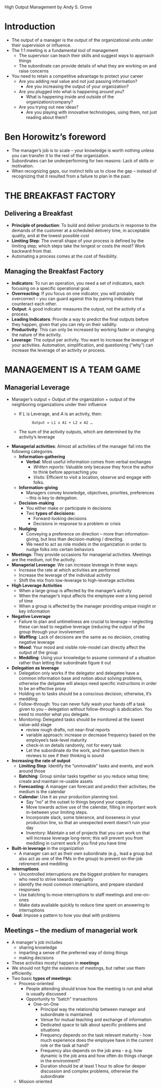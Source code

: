 High Output Management
by Andy S. Grove

# Introduction
* The output of a manager is the output of the organizational units under their supervision or influence.
* The 1:1 meeting is a fundamental tool of management
	* The supervisor can teach their skills and suggest ways to approach things
	* The subordinate can provide details of what they are working on and raise concerns
* You need to retain a competitive advantage to protect your career
	* Are you adding real value and not just passing information?
		* Are you increasing the output of your organization?
	* Are you plugged into what is happening around you?
		* What is happening inside and outside of the organization/company?
	* Are you trying out new ideas?
		* Are you playing with innovative technologies, using them, not just reading about them?

# Ben Horowitz’s foreword

* The manager’s job is to scale – your knowledge is worth nothing unless you can transfer it to the rest of the organization.
* Subordinates can be underperforming for two reasons: Lack of skills or motivation.
* When recognizing gaps, our instinct tells us to close the gap – instead of recognizing that it resulted from a failure to plan in the past.

# THE BREAKFAST FACTORY

## Delivering a Breakfast
* **Principle of production**: To build and deliver products in response to the demands of the customer at a scheduled delivery time, in acceptable quality, and at the lowest possible cost
* **Limiting Step**: The overall shape of your process is defined by the limiting step; which steps take the longest or costs the most? Work backward from that.
* Automating a process comes at the cost of flexibility.

## Managing the Breakfast Factory
* **Indicators**: To run an operation, you need a set of indicators, each focusing on a specific operational goal.
* **Overreacting**: If you focus on one indicator, you will probably overcorrect – you can guard against this by pairing indicators that counteract each other.
* **Output**: A good indicator measures the output, not the activity of a process.
* **Leading Indicators**: Provide a way to predict the final outputs before they happen, given that you can rely on their validity.
* **Productivity**: This can only be increased by working faster or changing the nature of the activity.
* **Leverage**: The output per activity. You want to increase the leverage of your activities. Automation, simplification, and questioning (“why”) can increase the leverage of an activity or process.


# MANAGEMENT IS A TEAM GAME
## Managerial Leverage

* Manager’s output = Output of the organization + output of the neighboring organizations under their influence
	* If _L_ is Leverage, and _A_ is an activity, then:
				
				Output = L1 x A1 + L2 x A2 …
	
	* The sum of the activity outputs, which are determined by the activity’s leverage
* **Managerial activities**: Almost all activities of the manager fall into the following categories.
	* **Information-gathering**
		* **Verbal**: Most useful information comes from verbal exchanges
			* *Written reports*: Valuable only because they force the author to think before approaching you
			* *Visits*: Efficient to visit a location, observe and engage with folks.
	* **Information-giving**
		* Managers convey knowledge, objectives, priorities, preferences – this is key to delegation.
	* **Decision-making**
		* You either make or participate in decisions
		* Two **types of decisions:**
          * Forward-looking decisions
          * Decisions in response to a problem or crisis
	* **Nudging**
		* Conveying a preference on direction – more than information-giving, but less than decision-making / directing.
		* We need to act as role models in the organization in order to nudge folks into certain behaviors
* **Meetings**: They provide occasions for managerial activities. Meetings are the medium, not the activity.
* **Managerial Leverage**: We can increase leverage in three ways:
	* Increase the rate at which activities are performed
	* Increase the leverage of the individual activity
	* Shift the mix from low-leverage to high-leverage activities
* **High Leverage Activities**
	* When a large group is affected by the manager’s activity
	* When the manager’s input affects the employee over a long period of time
	* When a group is affected by the manager providing unique insight or key information
* **Negative Leverage**
	* Failure to plan and untimeliness are crucial to leverage – neglecting these can lead to negative leverage (reducing the output of the group through your involvement)
	* **Waffling**: Lack of decisions are the same as no decision, creating negative leverage
	* **Mood**: Your mood and visible role-model can directly affect the output of the group
	* **Meddling**: Using your knowledge to assume command of a situation rather than letting the subordinate figure it out
* **Delegation as leverage**
	* Delegation only works if the delegator and delegatee have a common information base and notion about solving problems, otherwise the delgatee will always need specific instructions in order to be an effective proxy
	* Holding on to tasks should be a conscious decision; otherwise, it’s meddling
	* Follow-through: You can never fully wash your hands off a task given to you – delegation without follow-through is abdication. You need to monitor what you delegate.
	* Monitoring: Delegated tasks should be monitored at the lowest value-add stage
		* review rough drafts, not near-final reports
		* variable approach: increase or decrease frequency based on the employee’s task-level maturity
		* check-in on details randomly, not for every task
		* Let the subordinate do the work, and then question them in reviews to see if their thinking is sound
* **Increasing the rate of output**
	* **Limiting Step**: Identify the “unmovable” tasks and events, and work around those
	* **Batching**: Group similar tasks together so you reduce setup time; create and maintain re-usable assets
	* **Forecasting**: A manager can forecast and predict their activities; the medium is the calendar
	* **Calendar**: Use it as your production planning tool.
		* Say “no” at the outset to things beyond your capacity.
		* Move towards active use of the calendar, filling in important work in-between your limiting steps.
		* Incorporate slack, some tolerance, and looseness in your production line, so that an unexpected event doesn’t ruin your day
		* Inventory: Maintain a set of projects that you can work on that will increase leverage long-term; this will prevent you from meddling in current work if you find you have time
* **Built-in leverage** in the organization
	* A manager can act as their own subordinate (e.g., lead a group but also act as one of the PMs in the group) to prevent on-the-job retirement and meddling
* **Interruptions**
	* Uncontrolled interruptions are the biggest problem for managers who need to strive towards regularity
	* Identify the most common interruptions, and prepare standard responses
	* Use batching to move interruptions to staff meetings and one-on-ones
	* Make data available quickly to reduce time spent on answering to interruptions
* **Goal:** Impose a pattern to how you deal with problems

## Meetings – the medium of managerial work

* A manager's job includes
  * sharing knowledge
  * imparting a sense of the preferred way of doing things
  * making decisions
* These activities mostyl happen in **meetings**
* We should not fight the existence of meetings, but rather use them efficiently.
* Two basic **types of meetings**:
  * Process-oriented
    * People attending should know how the meeting is run and what is usually discussed
    * Opportunity to "batch" transactions
      * One-on-One
        * Principal way the relationship between manager and subordinate is maintained
        * Venue for mutual teaching and exchange of information
        * Dedicated space to talk about specific problems and situations
        * Frequency depends on the task relevant maturity - how much experience does the employee have in the current role or the task at hand?
        * Frequency also depends on the job area - e.g. how dynamic is the job area and how often do things change in the environment?
        * Duration should be at least 1 hour to allow for deeper discussion and complex problems, otherwise the subordinate 
  * Mission oriented
